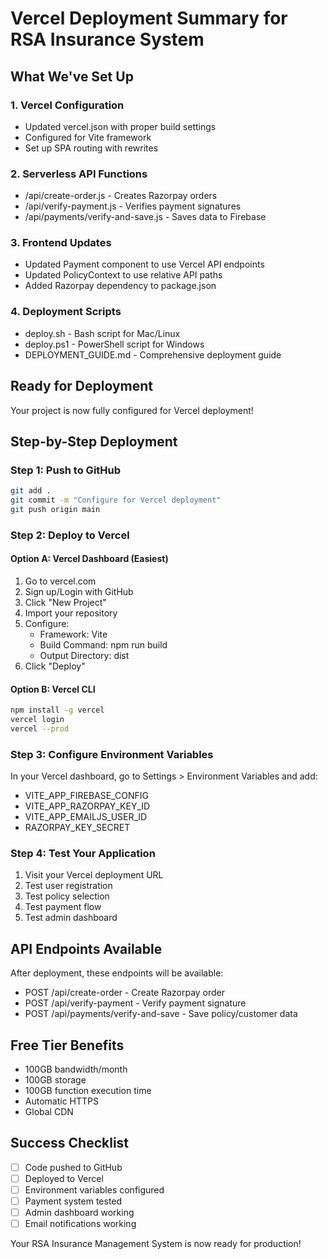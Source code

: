 # Vercel Deployment Summary for RSA Insurance System

## What We've Set Up

### 1. Vercel Configuration
- Updated vercel.json with proper build settings
- Configured for Vite framework
- Set up SPA routing with rewrites

### 2. Serverless API Functions
- /api/create-order.js - Creates Razorpay orders
- /api/verify-payment.js - Verifies payment signatures
- /api/payments/verify-and-save.js - Saves data to Firebase

### 3. Frontend Updates
- Updated Payment component to use Vercel API endpoints
- Updated PolicyContext to use relative API paths
- Added Razorpay dependency to package.json

### 4. Deployment Scripts
- deploy.sh - Bash script for Mac/Linux
- deploy.ps1 - PowerShell script for Windows
- DEPLOYMENT_GUIDE.md - Comprehensive deployment guide

## Ready for Deployment

Your project is now fully configured for Vercel deployment!

## Step-by-Step Deployment

### Step 1: Push to GitHub
```bash
git add .
git commit -m "Configure for Vercel deployment"
git push origin main
```

### Step 2: Deploy to Vercel

#### Option A: Vercel Dashboard (Easiest)
1. Go to vercel.com
2. Sign up/Login with GitHub
3. Click "New Project"
4. Import your repository
5. Configure:
   - Framework: Vite
   - Build Command: npm run build
   - Output Directory: dist
6. Click "Deploy"

#### Option B: Vercel CLI
```bash
npm install -g vercel
vercel login
vercel --prod
```

### Step 3: Configure Environment Variables

In your Vercel dashboard, go to Settings > Environment Variables and add:

- VITE_APP_FIREBASE_CONFIG
- VITE_APP_RAZORPAY_KEY_ID
- VITE_APP_EMAILJS_USER_ID
- RAZORPAY_KEY_SECRET

### Step 4: Test Your Application

1. Visit your Vercel deployment URL
2. Test user registration
3. Test policy selection
4. Test payment flow
5. Test admin dashboard

## API Endpoints Available

After deployment, these endpoints will be available:

- POST /api/create-order - Create Razorpay order
- POST /api/verify-payment - Verify payment signature
- POST /api/payments/verify-and-save - Save policy/customer data

## Free Tier Benefits

- 100GB bandwidth/month
- 100GB storage
- 100GB function execution time
- Automatic HTTPS
- Global CDN

## Success Checklist

- [ ] Code pushed to GitHub
- [ ] Deployed to Vercel
- [ ] Environment variables configured
- [ ] Payment system tested
- [ ] Admin dashboard working
- [ ] Email notifications working

Your RSA Insurance Management System is now ready for production! 